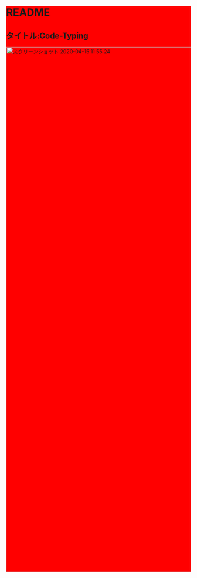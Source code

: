 <div style="background: red;">

# README

## タイトル:Code-Typing
<img width="1431" alt="スクリーンショット 2020-04-15 11 55 24" src="https://user-images.githubusercontent.com/61044016/79294206-912bea00-7f10-11ea-9806-078421545e16.png">

</div>